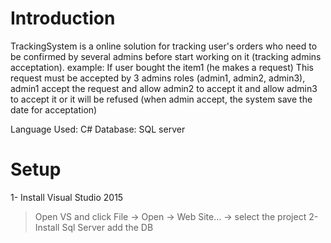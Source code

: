 # Introduction
TrackingSystem is a online solution for tracking user's orders who need to be confirmed by several admins before start working on it (tracking admins acceptation).
example: 
If user bought the item1 (he makes a request) 
This request must be accepted by 3 admins roles (admin1, admin2, admin3), admin1 accept the request and allow admin2 to accept it and allow admin3 to accept it or it will be refused (when admin accept, the system save the date for acceptation)

Language Used:
C# 
Database:
SQL server
 
# Setup
1- Install Visual Studio 2015
  > Open VS and click File -> Open -> Web Site... -> select the project
2- Install Sql Server
  > add the DB 
  
  
  



